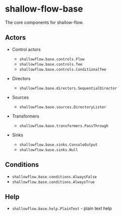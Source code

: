 # shallow-flow-base
The core components for shallow-flow.

## Actors

* Control actors

  * `shallowflow.base.controls.Flow`
  * `shallowflow.base.controls.Tee`
  * `shallowflow.base.controls.ConditionalTee`
    
* Directors

  * `shallowflow.base.directors.SequentialDirector`

* Sources

  * `shallowflow.base.sources.DirectoryLister`
    
* Transformers

  * `shallowflow.base.transformers.PassThrough`
    
* Sinks

  * `shallowflow.base.sinks.ConsoleOutput`
  * `shallowflow.base.sinks.Null`

## Conditions

* `shallowflow.base.conditions.AlwaysFalse`
* `shallowflow.base.conditions.AlwaysTrue`

## Help

  * `shallowflow.base.help.PlainText` - plain text help

